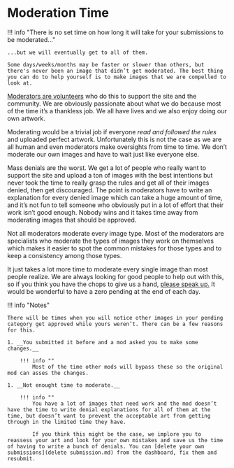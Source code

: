 # __Moderation Time__

!!! info "There is no set time on how long it will take for your submissions to be moderated..." 

    ...but we will eventually get to all of them. 

    Some days/weeks/months may be faster or slower than others, but there's never been an image that didn’t get moderated. The best thing you can do to help yourself is to make images that we are compelled to look at.

[Moderators are volunteers](moderating.md) who do this to support the site and the community. We are obviously passionate about what we do because most of the time it’s a thankless job. We all have lives and we also enjoy doing our own artwork.

Moderating would be a trivial job if everyone *read and followed the rules* and uploaded perfect artwork. Unfortunately this is not the case as we are all human and even moderators make oversights from time to time. We don’t moderate our own images and have to wait just like everyone else.

Mass denials are the worst. We get a lot of people who really want to support the site and upload a ton of images with the best intentions but never took the time to really grasp the rules and get all of their images denied, then get discouraged. The point is moderators have to write an explanation for every denied image which can take a huge amount of time, and it’s not fun to tell someone who obviously put in a lot of effort that their work isn’t good enough. Nobody wins and it takes time away from moderating images that should be approved.

Not all moderators moderate every image type. Most of the moderators are specialists who moderate the types of images they work on themselves which makes it easier to spot the common mistakes for those types and to keep a consistency among those types.

It just takes a lot more time to moderate every single image than most people realize. We are always looking for good people to help out with this, so if you think you have the chops to give us a hand, [please speak up.](https://discord.gg/r9VufRk) It would be wonderful to have a zero pending at the end of each day.

!!! info "Notes"

    There will be times when you will notice other images in your pending category get approved while yours weren’t. There can be a few reasons for this.

    1. __You submitted it before and a mod asked you to make some changes.__
    
        !!! info ""
            Most of the time other mods will bypass these so the original mod can asses the changes.
    
    1. __Not enought time to moderate.__

        !!! info ""
            You have a lot of images that need work and the mod doesn’t have the time to write denial explanations for all of them at the time, but doesn’t want to prevent the acceptable art from getting through in the limited time they have. 

            If you think this might be the case, we implore you to reassess your art and look for your own mistakes and save us the time of having to write a bunch of denials. You can [delete your own submissions](delete submission.md) from the dashboard, fix them and resubmit.
       
